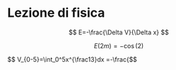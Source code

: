 # Lezione di fisica


$$
E=-\frac{\Delta V}{\Delta x}
$$


$$
E(2m)=-\cos(2)
$$


$$
V_{0-5}=\int_0^5x^{\frac13}dx
=-\frac{$$
<!--stackedit_data:
eyJoaXN0b3J5IjpbMTgyNDg2MjAyOSwxNjE4NzY4MzIzXX0=
-->